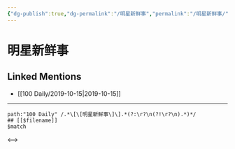 ```yaml
---
{"dg-publish":true,"dg-permalink":"/明星新鲜事","permalink":"/明星新鲜事/"}
---
```


# 明星新鲜事

## Linked Mentions
- [[100 Daily/2019-10-15\|2019-10-15]]


---

```expander
path:"100 Daily" /.*\[\[明星新鲜事\]\].*(?:\r?\n(?!\r?\n).*)*/
## [[$filename]]
$match
```

<-->